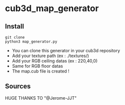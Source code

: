 # cub3d_map_generator

## Install
```
git clone
python3 map_generator.py
```

- You can clone this generator in your cub3d repository
- Add your texture path (ex : ./textures/)
- Add your RGB ceiling datas (ex : 220,40,0)
- Same for RGB floor datas
- The map.cub file is created !

## Sources

HUGE THANKS TO "@Jerome-JJT"
